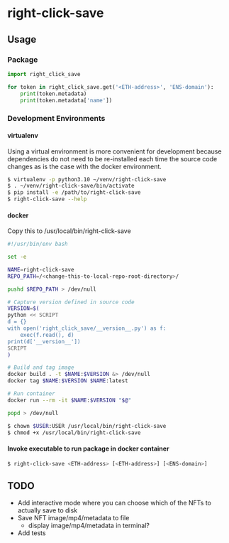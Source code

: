 # right-click-save
## Usage
### Package
```python
import right_click_save

for token in right_click_save.get('<ETH-address>', 'ENS-domain'):
    print(token.metadata)
    print(token.metadata['name'])
```
### Development Environments
#### virtualenv
Using a virtual environment is more convenient for development because dependencies
do not need to be re-installed each time the source code changes as is the case with
the docker environment.
```bash
$ virtualenv -p python3.10 ~/venv/right-click-save
$ . ~/venv/right-click-save/bin/activate
$ pip install -e /path/to/right-click-save
$ right-click-save --help
```
#### docker
Copy this to /usr/local/bin/right-click-save
```bash
#!/usr/bin/env bash

set -e

NAME=right-click-save
REPO_PATH=/<change-this-to-local-repo-root-directory>/

pushd $REPO_PATH > /dev/null

# Capture version defined in source code
VERSION=$(
python << SCRIPT
d = {}
with open('right_click_save/__version__.py') as f:
    exec(f.read(), d)
print(d['__version__'])
SCRIPT
)

# Build and tag image
docker build . -t $NAME:$VERSION &> /dev/null
docker tag $NAME:$VERSION $NAME:latest

# Run container
docker run --rm -it $NAME:$VERSION "$@"

popd > /dev/null
```
```bash
$ chown $USER:USER /usr/local/bin/right-click-save
$ chmod +x /usr/local/bin/right-click-save
```
#### Invoke executable to run package in docker container
```bash
$ right-click-save <ETH-address> [<ETH-address>] [<ENS-domain>]
```

## TODO
* Add interactive mode where you can choose which of the NFTs to actually save to disk
* Save NFT image/mp4/metadata to file
  * display image/mp4/metadata in terminal?
* Add tests